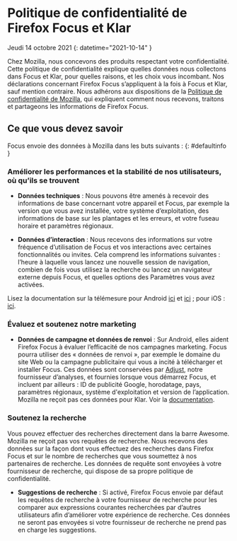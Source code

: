 # Politique de confidentialité de Firefox Focus et Klar

Jeudi 14 octobre 2021
{: datetime="2021-10-14" }

Chez Mozilla, nous concevons des produits respectant votre confidentialité. Cette politique de confidentialité explique quelles données nous collectons dans Focus et Klar, pour quelles raisons, et les choix vous incombant. Nos déclarations concernant Firefox Focus s’appliquent à la fois à Focus et Klar, sauf mention contraire. Nous adhérons aux dispositions de la [Politique de confidentialité de Mozilla](https://www.mozilla.org/privacy/), qui expliquent comment nous recevons, traitons et partageons les informations de Firefox Focus. 
 
## Ce que vous devez savoir

Focus envoie des données à Mozilla dans les buts suivants : 
{: #defaultinfo }

### Améliorer les performances et la stabilité de nos utilisateurs, où qu’ils se trouvent 

* __Données techniques__ : Nous pouvons être amenés à recevoir des informations de base concernant votre appareil et Focus, par exemple la version que vous avez installée, votre système d’exploitation, des informations de base sur les plantages et les erreurs, et votre fuseau horaire et paramètres régionaux.

* __Données d’interaction__ : Nous recevons des informations sur votre fréquence d’utilisation de Focus et vos interactions avec certaines fonctionnalités ou invites. Cela comprend les informations suivantes : l’heure à laquelle vous lancez une nouvelle session de navigation, combien de fois vous utilisez la recherche ou lancez un navigateur externe depuis Focus, et quelles options des Paramètres vous avez activées.

Lisez la documentation sur la télémesure pour Android [ici](https://github.com/mozilla-mobile/focus-android/blob/main/docs/Telemetry.md) et [ici](https://dictionary.telemetry.mozilla.org/apps/focus_android) ; pour iOS : [ici](https://dictionary.telemetry.mozilla.org/apps/focus_ios).

### Évaluez et soutenez notre marketing

* __Données de campagne et données de renvoi__ : Sur Android, elles aident Firefox Focus à évaluer l’efficacité de nos campagnes marketing. Focus pourra utiliser des « données de renvoi », par exemple le domaine du site Web ou la campagne publicitaire qui vous a incité à télécharger et installer Focus. Ces données sont conservées par [Adjust](https://www.adjust.com/terms/privacy-policy/), notre fournisseur d’analyses, et fournies lorsque vous démarrez Focus, et incluent par ailleurs : ID de publicité Google, horodatage, pays, paramètres régionaux, système d'exploitation et version de l’application. Mozilla ne reçoit pas ces données pour Klar. Voir la [documentation](https://github.com/mozilla-mobile/focus-android/wiki/Adjust-Usage). 

### Soutenez la recherche

Vous pouvez effectuer des recherches directement dans la barre Awesome. Mozilla ne reçoit pas vos requêtes de recherche. Nous recevons des données sur la façon dont vous effectuez des recherches dans Firefox Focus et sur le nombre de recherches que vous soumettez à nos partenaires de recherche. Les données de requête sont envoyées à votre fournisseur de recherche, qui dispose de sa propre politique de confidentialité. 

* __Suggestions de recherche__ : Si activé, Firefox Focus envoie par défaut les requêtes de recherche à votre fournisseur de recherche pour les comparer aux expressions courantes recherchées par d’autres utilisateurs afin d’améliorer votre expérience de recherche. Ces données ne seront pas envoyées si votre fournisseur de recherche ne prend pas en charge les suggestions.
